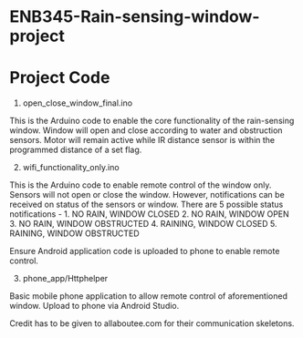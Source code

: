 # ENB345-Rain-sensing-window-project
# Project Code

1) open_close_window_final.ino

This is the Arduino code to enable the core functionality of the rain-sensing window.
Window will open and close according to water and obstruction sensors. Motor will remain
active while IR distance sensor is within the programmed distance of a set flag.

2) wifi_functionality_only.ino

This is the Arduino code to enable remote control of the window only. Sensors will not
open or close the window. However, notifications can be received on status of the sensors
or window. There are 5 possible status notifications -
      1. NO RAIN, WINDOW CLOSED
      2. NO RAIN, WINDOW OPEN
      3. NO RAIN, WINDOW OBSTRUCTED
      4. RAINING, WINDOW CLOSED
      5. RAINING, WINDOW OBSTRUCTED

Ensure Android application code is uploaded to phone to enable remote control.

3) phone_app/Httphelper

Basic mobile phone application to allow remote control of aforementioned window. Upload
to phone via Android Studio.

Credit has to be given to allaboutee.com for their communication skeletons.
